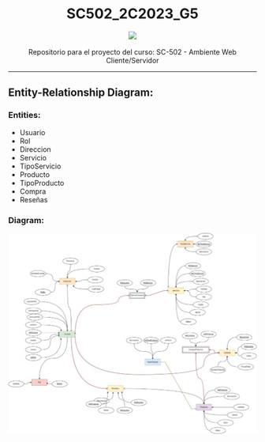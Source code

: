 <div align="center">
  <h1> SC502_2C2023_G5 </h1>
  <figure>
  <img src="https://logos-download.com/wp-content/uploads/2016/09/PHP_logo.png">
  </figure>
  <p>  Repositorio para el proyecto del curso: SC-502 - Ambiente Web Cliente/Servidor</p>
  </div>
<hr>

## Entity-Relationship Diagram:
### Entities:  
* Usuario
* Rol
* Direccion
* Servicio
* TipoServicio
* Producto
* TipoProducto
* Compra
* Reseñas
### Diagram: 
![Diagrama](https://github.com/GaboSO21/SC502_2C2023_G5/blob/340c9ce6ecec630e2de98f47ae892f4595b1e6bd/Diagrama.jpeg?raw=true "Diagrama")

